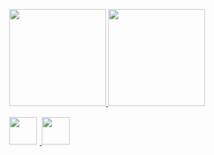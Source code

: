<div>
    <a href="https://github.com/guilhermegarrote">
    <img height="175em" src="https://github-readme-stats-ten-gilt.vercel.app/api?username=guilhermegarrote&show_icons=true&theme=github_dark#gh-dark-mode-only&count_private=true">
    <img height="175em" src="https://github-readme-stats-ten-gilt.vercel.app/api/top-langs/?username=guilhermegarrote&layout=compact&theme=github_dark#gh-dark-mode-only">
</div>
<div style="display: inline_block"><br>
    <img style="margin-right: 5px;" height='50em' src='https://cdn.worldvectorlogo.com/logos/java-14.svg'>
    <img style="margin-right: 5em;" height='50em' src='https://cdn.worldvectorlogo.com/logos/spring-3.svg'>
</div>
